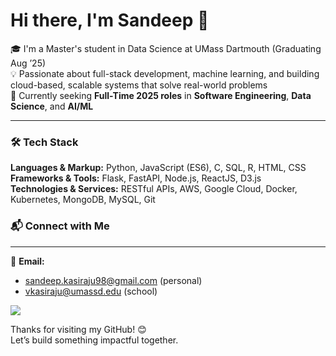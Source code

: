 # Hi there, I'm Sandeep 👋

🎓 I'm a Master's student in Data Science at UMass Dartmouth (Graduating Aug ’25)  
💡 Passionate about full-stack development, machine learning, and building cloud-based, scalable systems that solve real-world problems  
🚀 Currently seeking **Full-Time 2025 roles** in **Software Engineering**, **Data Science**, and **AI/ML**

---

### 🛠 Tech Stack

**Languages & Markup:** Python, JavaScript (ES6), C, SQL, R, HTML, CSS  
**Frameworks & Tools:** Flask, FastAPI, Node.js, ReactJS, D3.js  
**Technologies & Services:** RESTful APIs, AWS, Google Cloud, Docker, Kubernetes, MongoDB, MySQL, Git

### 📬 Connect with Me

---

📧 **Email:**
<ul>
  <li><a href="mailto:sandeep.kasiraju98@gmail.com">sandeep.kasiraju98@gmail.com</a> (personal)</li>
  <li><a href="mailto:vkasiraju@umassd.edu">vkasiraju@umassd.edu</a> (school)</li>
</ul>

<a href="https://www.linkedin.com/in/sandeep-kasiraju-ba9176177/" target="_blank">
  <img src="https://img.shields.io/badge/LinkedIn-0077B5?style=for-the-badge&logo=linkedin&logoColor=white" />
</a>

<br/>


Thanks for visiting my GitHub! 😊  
Let’s build something impactful together.

